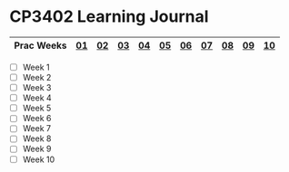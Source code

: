 # CP3402 Learning Journal

| Prac Weeks | [01](./Week_01.md) | [02](./Week_02.md) | [03](./Week_03.md) | [04](./Week_04.md) | [05](./Week_05.md) | [06](./Week_06.md) | [07](./Week_07.md) | [08](./Week_08.md) | [09](./Week_09.md) | [10](./Final-Journal.md) |
| ---------- | -- | -- | -- | -- | -- | -- | -- | -- | -- | -- |

- [ ] Week 1
- [ ] Week 2
- [ ] Week 3
- [ ] Week 4
- [ ] Week 5
- [ ] Week 6
- [ ] Week 7
- [ ] Week 8
- [ ] Week 9
- [ ] Week 10
